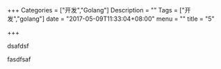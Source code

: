 +++
Categories = ["开发","Golang"]
Description = ""
Tags = ["开发","golang"]
date = "2017-05-09T11:33:04+08:00"
menu = ""
title = "5"

+++

dsafdsf

fasdfsaf